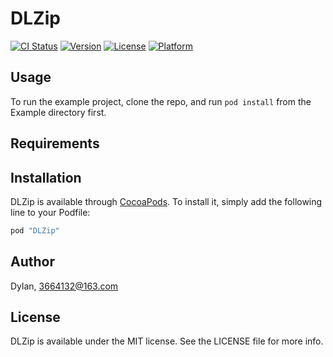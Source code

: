 # DLZip

[![CI Status](http://img.shields.io/travis/Dylan/DLZip.svg?style=flat)](https://travis-ci.org/Dylan/DLZip)
[![Version](https://img.shields.io/cocoapods/v/DLZip.svg?style=flat)](http://cocoapods.org/pods/DLZip)
[![License](https://img.shields.io/cocoapods/l/DLZip.svg?style=flat)](http://cocoapods.org/pods/DLZip)
[![Platform](https://img.shields.io/cocoapods/p/DLZip.svg?style=flat)](http://cocoapods.org/pods/DLZip)

## Usage

To run the example project, clone the repo, and run `pod install` from the Example directory first.

## Requirements

## Installation

DLZip is available through [CocoaPods](http://cocoapods.org). To install
it, simply add the following line to your Podfile:

```ruby
pod "DLZip"
```

## Author

Dylan, 3664132@163.com

## License

DLZip is available under the MIT license. See the LICENSE file for more info.
